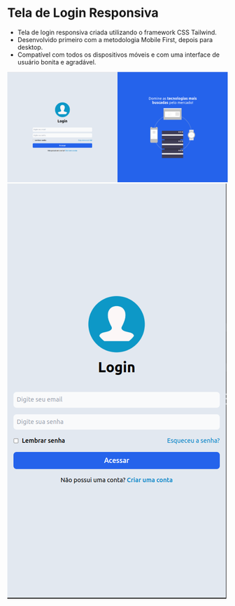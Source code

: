 # Tela de Login Responsiva 

- Tela de login responsiva criada utilizando o framework CSS Tailwind.
- Desenvolvido primeiro com a metodologia Mobile First, depois para desktop.
- Compatível com todos os dispositivos móveis e com uma interface de usuário bonita e agradável.


![preview img](./src/assets/desktop.png)
![preview img](./src/assets/mobile.png)